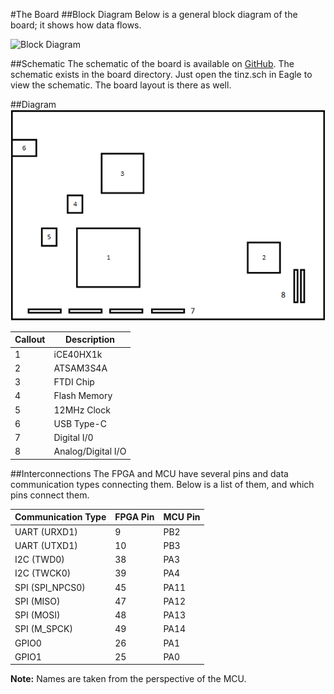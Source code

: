 #The Board
##Block Diagram
Below is a general block diagram of the board; it shows how data flows.

![Block Diagram](https://raw.githubusercontent.com/boxyoman/tinz/master/block/tinz-block-design.dot.png) 

##Schematic
The schematic of the board is available on 
[GitHub](https://github.com/boxyoman/tinz). The schematic exists in the 
board directory. Just open the tinz.sch in Eagle to view the schematic. The 
board layout is there as well.

##Diagram
![Device Diagram](../images/diagram.png) 

| Callout | Description        |
| ------- | ------------------ |
| 1       | iCE40HX1k          |
| 2       | ATSAM3S4A          |
| 3       | FTDI Chip          |
| 4       | Flash Memory       |
| 5       | 12MHz Clock        |
| 6       | USB Type-C         |
| 7       | Digital I/0        |
| 8       | Analog/Digital I/O |

##Interconnections
The FPGA and MCU have several pins and data communication types connecting them. 
Below is a list of them, and which pins connect them. 

| Communication Type | FPGA Pin | MCU Pin |
| ------------------ | -------- | ------- |
| UART (URXD1)       | 9        | PB2     |
| UART (UTXD1)       | 10       | PB3     |
| I2C (TWD0)         | 38       | PA3     |
| I2C (TWCK0)        | 39       | PA4     |
| SPI (SPI_NPCS0)    | 45       | PA11    |
| SPI (MISO)         | 47       | PA12    |
| SPI (MOSI)         | 48       | PA13    |
| SPI (M_SPCK)       | 49       | PA14    |
| GPIO0              | 26       | PA1     |
| GPIO1              | 25       | PA0     |

**Note:** Names are taken from the perspective of the MCU.
